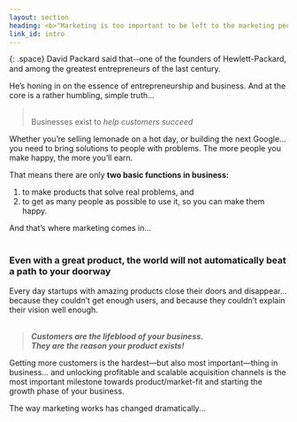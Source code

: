 ```yaml
---
layout: section
heading: <b>"Marketing is too important to be left to the marketing people”</b>
link_id: intro
---
```


{: .space}
David Packard said that⏤one of the founders of Hewlett-Packard, and among the greatest entrepreneurs of the last century.

He’s honing in on the essence of entrepreneurship and business. And at the core is a rather humbling, simple truth… 


<blockquote class="handwriting handwriting--primary"><br>Businesses exist to<i> help customers succeed</i></blockquote>

Whether you’re selling lemonade on a hot day, or building the next Google… you need to bring solutions to people with problems. The more people you make happy, the more you’ll earn.

That means there are only **two basic functions in business:** 
1) to make products that solve real problems, and 
2) to get as many people as possible to use it, so you can make them happy. 

And that’s where marketing comes in…
<br><br>
### Even with a great product, the world will not automatically beat a path to your doorway

Every day startups with amazing products close their doors and disappear… because they couldn’t get enough users, and because they couldn’t explain their vision well enough.
<br><br>
<blockquote><i><b>Customers are the lifeblood of your business.<br>
They are the reason your product exists!
</b></i></blockquote>

Getting more customers is the hardest—but also most important—thing in business… and unlocking profitable and scalable acquisition channels is the most important milestone towards product/market-fit and starting the growth phase of your business. 

The way marketing works has changed dramatically...